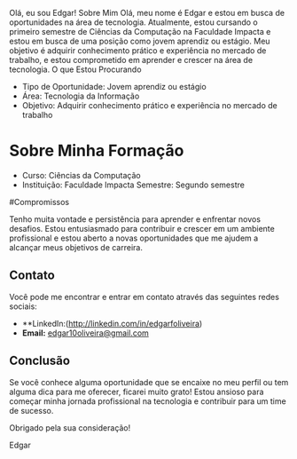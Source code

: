 Olá, eu sou Edgar!
Sobre Mim
Olá, meu nome é Edgar e estou em busca de oportunidades na área de tecnologia.
Atualmente, estou cursando o primeiro semestre de Ciências da Computação na Faculdade Impacta
e estou em busca de uma posição como jovem aprendiz ou estágio. 
Meu objetivo é adquirir conhecimento prático e experiência no mercado de trabalho, e estou comprometido em aprender e crescer na área de tecnologia.
O que Estou Procurando

- Tipo de Oportunidade: Jovem aprendiz ou estágio
- Área: Tecnologia da Informação
- Objetivo: Adquirir conhecimento prático e experiência no mercado de trabalho

# Sobre Minha Formação

- Curso: Ciências da Computação
- Instituição: Faculdade Impacta
  Semestre: Segundo  semestre

#Compromissos

Tenho muita vontade e persistência para aprender e enfrentar novos desafios.
Estou entusiasmado para contribuir e crescer em um ambiente profissional e estou aberto a novas oportunidades que me ajudem a alcançar meus objetivos de carreira.

## Contato

Você pode me encontrar e entrar em contato através das seguintes redes sociais:

- **LinkedIn:(http://linkedin.com/in/edgarfoliveira)
- **Email:** edgar10oliveira@gmail.com

## Conclusão

Se você conhece alguma oportunidade que se encaixe no meu perfil ou tem alguma dica para me oferecer, ficarei muito grato!
Estou ansioso para começar minha jornada profissional na tecnologia e contribuir para um time de sucesso.

Obrigado pela sua consideração!

Edgar
